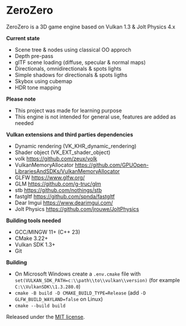 # ZeroZero

ZeroZero is a 3D game engine based on Vulkan 1.3 & Jolt Physics 4.x

**Current state**
- Scene tree & nodes using classical OO approch
- Depth pre-pass
- glTF scene loading (diffuse, specular & normal maps)
- Directionals, omnidirectionals & spots lights
- Simple shadows for directionals & spots ligths
- Skybox using cubemap
- HDR tone mapping

**Please note**
- This project was made for learning purpose
- This engine is not intended for general use, features are added as needed

**Vulkan extensions and third parties dependencies**
- Dynamic rendering (VK_KHR_dynamic_rendering)
- Shader object (VK_EXT_shader_object)
- volk https://github.com/zeux/volk
- VulkanMemoryAllocator https://github.com/GPUOpen-LibrariesAndSDKs/VulkanMemoryAllocator
- GLFW https://www.glfw.org/
- GLM https://github.com/g-truc/glm
- stb https://github.com/nothings/stb
- fastgltf https://github.com/spnda/fastgltf
- Dear Imgui https://www.dearimgui.com/
- Jolt Physics https://github.com/jrouwe/JoltPhysics

**Building tools needed**
- GCC/MINGW 11+ (C++ 23)
- CMake 3.22+
- Vulkan SDK 1.3+ 
- Git

**Building**
- On Microsoft Windows create a `.env.cmake` file with `set(VULKAN_SDK_PATH=c:\\path\\to\\vulkan\\version)` (for example `C:\\VulkanSDK\\1.3.280.0`)
- `cmake -B build -D CMAKE_BUILD_TYPE=Release` (add `-D GLFW_BUILD_WAYLAND=false` on Linux)
- `cmake --build build`

Released under the [MIT license](https://raw.githubusercontent.com/HenriMichelon/zero_zero/main/LICENSE.txt).
